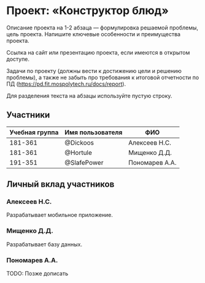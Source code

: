 # Проект: «Конструктор блюд»

Описание проекта на 1-2 абзаца — формулировка решаемой проблемы, цель проекта. Напишите ключевые особенности и преимущества проекта.

Ссылка на сайт или презентацию проекта, если имеются в открытом доступе.

Задачи по проекту (должны вести к достижению цели и решению проблемы), а также не забыть про требования к итоговой отчетности по ПД (https://pd.fit.mospolytech.ru/docs/report).

Для разделения текста на абзацы используйте пустую строку.

## Участники

| Учебная группа | Имя пользователя | ФИО                      |
|----------------|------------------|--------------------------|
| 181-361        | @Dickoos         | Алексеев Н.С.            |
| 181-361        | @Hortule         | Мищенко Д.Д.             |
| 191-351        | @SlafePower      | Пономарев А.А.           |

## Личный вклад участников

### Алексеев Н.С.

Разрабатывает мобильное приложение.

### Мищенко Д.Д.

Разрабатывает базу данных.

### Пономарев А.А.

TODO: Позже дописать
